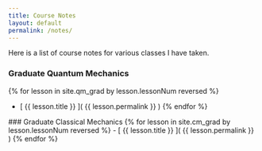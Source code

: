```yaml
---
title: Course Notes
layout: default
permalink: /notes/
---
```


Here is a list of course notes for various classes I have taken.


### Graduate Quantum Mechanics
{% for lesson in site.qm_grad by lesson.lessonNum reversed %}
   - [ {{ lesson.title }}  ]( {{ lesson.permalink }} )
{% endfor %}



<p></p>
### Graduate Classical Mechanics
{% for lesson in site.cm_grad by lesson.lessonNum reversed %}
  - [ {{ lesson.title }}  ]( {{ lesson.permalink }} )
{% endfor %}
